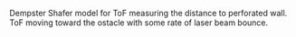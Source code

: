 Dempster Shafer model for ToF measuring the distance to perforated wall. ToF moving toward the ostacle with some rate of laser beam bounce.
